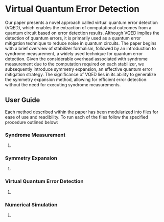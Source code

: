 
# Virtual Quantum Error Detection #

Our paper presents a novel approach called virtual quantum error detection (VQED),
which enables the extraction of computational outcomes from a quantum circuit based
on error detection results. Although VQED implies the detection of quantum errors, it
is primarily used as a quantum error mitigation technique to reduce noise in quantum
circuits. The paper begins with a brief overview of stabilizer formalism, followed by
an introduction to syndrome measurement, a widely used technique for quantum error
detection. Given the considerable overhead associated with syndrome measurement due
to the computation required on each stabilizer, we subsequently introduce symmetry
expansion, an effective quantum error mitigation strategy. The significance of VQED lies
in its ability to generalize the symmetry expansion method, allowing for efficient error
detection without the need for executing syndrome measurements.

## User Guide ##

Each method described within the paper has been modularized into files for ease of use and readibility. To run each of the files follow the specified procedure outlined below:

### Syndrome Measurement ###
1. 

### Symmetry Expansion ###
1. 

### Virtual Quantum Error Detection ###
1. 

### Numerical Simulation ###
1. 
